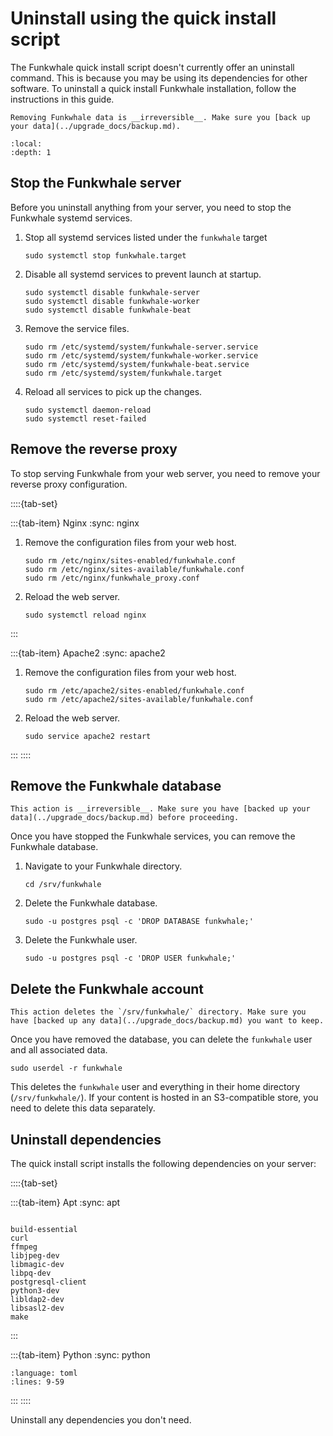 # Uninstall using the quick install script

The Funkwhale quick install script doesn't currently offer an uninstall command. This is because you may be using its dependencies for other software. To uninstall a quick install Funkwhale installation, follow the instructions in this guide.

```{warning}
Removing Funkwhale data is __irreversible__. Make sure you [back up your data](../upgrade_docs/backup.md).
```

```{contents}
:local:
:depth: 1
```

## Stop the Funkwhale server

Before you uninstall anything from your server, you need to stop the Funkwhale systemd services.

1. Stop all systemd services listed under the `funkwhale` target

   ```{code-block} sh
   sudo systemctl stop funkwhale.target
   ```

2. Disable all systemd services to prevent launch at startup.

   ```{code-block} sh
   sudo systemctl disable funkwhale-server
   sudo systemctl disable funkwhale-worker
   sudo systemctl disable funkwhale-beat
   ```

3. Remove the service files.

   ```{code-block} sh
   sudo rm /etc/systemd/system/funkwhale-server.service
   sudo rm /etc/systemd/system/funkwhale-worker.service
   sudo rm /etc/systemd/system/funkwhale-beat.service
   sudo rm /etc/systemd/system/funkwhale.target
   ```

4. Reload all services to pick up the changes.

   ```{code-block} sh
   sudo systemctl daemon-reload
   sudo systemctl reset-failed
   ```

## Remove the reverse proxy

To stop serving Funkwhale from your web server, you need to remove your reverse proxy configuration.

::::{tab-set}

:::{tab-item} Nginx
:sync: nginx

1. Remove the configuration files from your web host.

   ```{code-block} sh
   sudo rm /etc/nginx/sites-enabled/funkwhale.conf
   sudo rm /etc/nginx/sites-available/funkwhale.conf
   sudo rm /etc/nginx/funkwhale_proxy.conf
   ```

2. Reload the web server.

   ```{code-block} sh
   sudo systemctl reload nginx
   ```

:::

:::{tab-item} Apache2
:sync: apache2

1. Remove the configuration files from your web host.

   ```{code-block} sh
   sudo rm /etc/apache2/sites-enabled/funkwhale.conf
   sudo rm /etc/apache2/sites-available/funkwhale.conf
   ```

2. Reload the web server.

   ```{code-block} sh
   sudo service apache2 restart
   ```

:::
::::

## Remove the Funkwhale database

```{warning}
This action is __irreversible__. Make sure you have [backed up your data](../upgrade_docs/backup.md) before proceeding.
```

Once you have stopped the Funkwhale services, you can remove the Funkwhale database.

1. Navigate to your Funkwhale directory.

   ```{code-block} sh
   cd /srv/funkwhale
   ```

2. Delete the Funkwhale database.

   ```{code-block} sh
   sudo -u postgres psql -c 'DROP DATABASE funkwhale;'
   ```

3. Delete the Funkwhale user.

   ```{code-block} sh
   sudo -u postgres psql -c 'DROP USER funkwhale;'
   ```

## Delete  the Funkwhale account

```{warning}
This action deletes the `/srv/funkwhale/` directory. Make sure you have [backed up any data](../upgrade_docs/backup.md) you want to keep.
```

Once you have removed the database, you can delete the `funkwhale` user and all associated data.

```{code-block} sh
sudo userdel -r funkwhale
```

This deletes the `funkwhale` user and everything in their home directory (`/srv/funkwhale/`). If your content is hosted in an S3-compatible store, you need to delete this data separately.

## Uninstall dependencies

The quick install script installs the following dependencies on your server:

::::{tab-set}

:::{tab-item} Apt
:sync: apt

```{code-block} text

build-essential
curl
ffmpeg
libjpeg-dev
libmagic-dev
libpq-dev
postgresql-client
python3-dev
libldap2-dev
libsasl2-dev
make

```

:::

:::{tab-item} Python
:sync: python

```{literalinclude} ../../../api/pyproject.toml
:language: toml
:lines: 9-59
```

:::
::::

Uninstall any dependencies you don't need.
